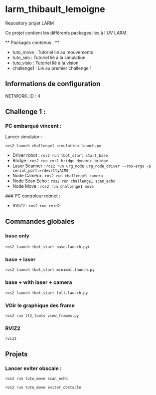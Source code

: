 # larm_thibault_lemoigne
Repository projet LARM

Ce projet contient les différents packages liés à l'UV LARM.

** Packages contenus : **
- tuto_move : Tutoriel lié au mouvements
- tuto_sim : Tutoriel lié à la simulation
- tuto_visio : Tutoriel lié à la vision
- challenge1 : Lié au premier challenge 1

## Informations de configuration

NETWORK_ID : 4

## Challenge 1 :

### PC embarqué vincent :

Lancer simulator :
```
ros2 launch challenge1 simulation.launch.py
```

- Driver robot : ```ros2 run tbot_start start_base```
- Bridge : ```ros2 run ros1_bridge dynamic_bridge```
- Laser Scanner : ```ros2 run urg_node urg_node_driver --ros-args -p serial_port:=/dev/ttyACM0```
- Node Camera : ```ros2 run challenge1 camera```
- Node Scan Echo : ```ros2 run challenge1 scan_echo```
- Node Move : ```ros2 run challenge1 move```

### PC controleur robnet :

- RVIZ2 : ```ros2 run rvid2```

## Commandes globales

### base only
```ros2 launch tbot_start base.launch.py```r

### base + laser
```ros2 launch tbot_start minimal.launch.py```

### base + with laser + camera
```ros2 launch tbot_start full.launch.py```


### VOir le graphique des frame
```
ros2 run tf2_tools view_frames.py
```

### RVIZ2

```
rviz2
```

## Projets

### Lancer eviter obscale :
```
ros2 run tuto_move scan_echo
```
```
ros2 run tuto_move eviter_obstacle
```